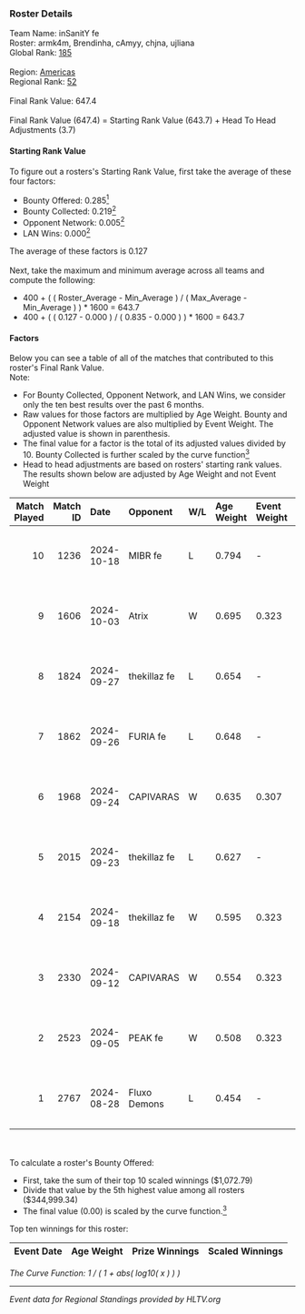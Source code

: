 ### Roster Details<br />
Team Name: inSanitY fe<br />
Roster: armk4m, Brendinha, cAmyy, chjna, ujliana<br />
Global Rank: [185](../../standings_global_2024_12_18.md)<br />
<br />
Region: [Americas]( ../../standings_americas_2024_12_18.md)<br />
Regional Rank: [52]( ../../standings_americas_2024_12_18.md)<br />
<br />
Final Rank Value:  647.4<br />
<br />
Final Rank Value (647.4) = Starting Rank Value (643.7) + Head To Head Adjustments (3.7)<br />

#### Starting Rank Value<br />
To figure out a rosters's Starting Rank Value, first take the average of these four factors:<br />
- Bounty Offered: 0.285[<sup>1</sup>](#table2)
- Bounty Collected: 0.219[<sup>2</sup>](#table1)
- Opponent Network: 0.005[<sup>2</sup>](#table1)
- LAN Wins: 0.000[<sup>2</sup>](#table1)

The average of these factors is 0.127<br />
<br />
Next, take the maximum and minimum average across all teams and compute the following:<br />
- 400 + ( ( Roster_Average - Min_Average ) / ( Max_Average - Min_Average ) ) * 1600 = 643.7
- 400 + ( ( 0.127 - 0.000 ) / ( 0.835 - 0.000 ) ) * 1600 = 643.7


#### Factors<br />
Below you can see a table of all of the matches that contributed to this roster's Final Rank Value.<br />
Note:<br />

- For Bounty Collected, Opponent Network, and LAN Wins, we consider only the ten best results over the past 6 months.
- Raw values for those factors are multiplied by Age Weight. Bounty and Opponent Network values are also multiplied by Event Weight. The adjusted value is shown in parenthesis.
- The final value for a factor is the total of its adjusted values divided by 10. Bounty Collected is further scaled by the curve function[<sup>3</sup>](#curveFunction)
- Head to head adjustments are based on rosters' starting rank values. The results shown below are adjusted by Age Weight and not Event Weight
<span id="table1"></span><br />


| Match Played | Match ID | Date       | Opponent     | W/L | Age Weight | Event Weight | Bounty Collected | Opponent Network | LAN Wins  | H2H Adj. | Roster                                   |
| -: | -: | :- | :- | :- | :- | :- | :- | :- | :- | -: | :- |
|           10 |     1236 | 2024-10-18 | MIBR fe      | L   | 0.794      | -            | -                | -                | -         |   -10.57 | armk4m, Brendinha, cAmyy, chjna, ujliana |
|            9 |     1606 | 2024-10-03 | Atrix        | W   | 0.695      | 0.323        | 0.003 (0.001)    | 0.125 (0.028)    | 0 (0.000) |    11.53 | armk4m, Brendinha, cAmyy, chjna, ujliana |
|            8 |     1824 | 2024-09-27 | thekillaz fe | L   | 0.654      | -            | -                | -                | -         |   -10.71 | armk4m, Brendinha, cAmyy, chjna, ujliana |
|            7 |     1862 | 2024-09-26 | FURIA fe     | L   | 0.648      | -            | -                | -                | -         |    -0.87 | armk4m, Brendinha, cAmyy, chjna, ujliana |
|            6 |     1968 | 2024-09-24 | CAPIVARAS    | W   | 0.635      | 0.307        | 0.002 (0.000)    | 0.000 (0.000)    | 0 (0.000) |     6.26 | armk4m, Brendinha, cAmyy, chjna, ujliana |
|            5 |     2015 | 2024-09-23 | thekillaz fe | L   | 0.627      | -            | -                | -                | -         |   -10.45 | armk4m, Brendinha, cAmyy, chjna, ujliana |
|            4 |     2154 | 2024-09-18 | thekillaz fe | W   | 0.595      | 0.323        | 0.003 (0.001)    | 0.079 (0.015)    | 0 (0.000) |     8.99 | armk4m, Brendinha, cAmyy, chjna, ujliana |
|            3 |     2330 | 2024-09-12 | CAPIVARAS    | W   | 0.554      | 0.323        | 0.002 (0.000)    | 0.000 (0.000)    | 0 (0.000) |     5.83 | armk4m, Brendinha, cAmyy, chjna, ujliana |
|            2 |     2523 | 2024-09-05 | PEAK fe      | W   | 0.508      | 0.323        | 0.003 (0.000)    | 0.033 (0.005)    | 0 (0.000) |     7.42 | armk4m, Brendinha, cAmyy, chjna, ujliana |
|            1 |     2767 | 2024-08-28 | Fluxo Demons | L   | 0.454      | -            | -                | -                | -         |    -3.75 | armk4m, Brendinha, cAmyy, chjna, ujliana |

<br />
<span id="table2"></span><br />
To calculate a roster's Bounty Offered:<br />

- First, take the sum of their top 10 scaled winnings ($1,072.79)
- Divide that value by the 5th highest value among all rosters ($344,999.34)
- The final value (0.00) is scaled by the curve function.[<sup>3</sup>](#curveFunction)

Top ten winnings for this roster:<br />

| Event Date | Age Weight | Prize Winnings | Scaled Winnings |
| :- | -: | :- | :- |


<span id="curveFunction"></span>_The Curve Function: 1 / ( 1 + abs( log10( x ) ) )_<br />

---
_Event data for Regional Standings provided by HLTV.org_<br />
